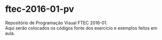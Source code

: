 # ftec-2016-01-pv
Repositório de Programação Visual FTEC 2016-01.  
Aqui serão colocados os códigos fonte dos exercício e exemplos feitos em aula.  
